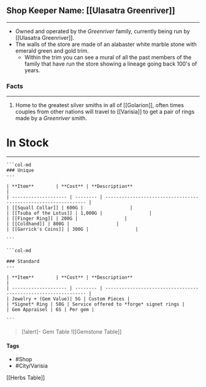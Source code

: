 
## Shop Keeper Name: [[Ulasatra Greenriver]]
---
- Owned and operated by the *Greenriver* family, currently being run by [[Ulasatra Greenriver]].
- The walls of the store are made of an alabaster white marble stone with emerald green and gold trim.
	- Within the trim you can see a mural of all the past members of the family that have run the store showing a lineage going back 100's of years.

### Facts
---
1. Home to the greatest silver smiths in all of [[Golarion]], often times couples from other nations will travel to [[Varisia]] to get a pair of rings made by a *Greenriver* smith.

# In Stock
---
````col
```col-md
### Unique
---

| **Item**        | **Cost** | **Description**                                                 |
| -------------------- | -------- | --------------------------------------------------------------- |
| [[Squall Collar]] | 600G |                 |
| [[Tsuba of the Lotus]] | 1,000G |                 |
| [[Finger Ring]] | 200G |                 |
| [[Coldhand]] | 800G |                 |
| [[Garrick's Coins]] | 300G |                 |

```

```col-md

### Standard
---

| **Item**        | **Cost** | **Description**                                                 |
| -------------------- | -------- | --------------------------------------------------------------- |
| Jewelry + (Gem Value)| 5G | Custom Pieces |
| *Signet* Ring | 50G | Service offered to *forge* signet rings |
| Gem Appraisel | 6S | Per gem |

```
````

>[!alert]- Gem Table
>![[Gemstone Table]]

#### Tags
- #Shop 
- #City/Varisia 

[[Herbs Table]]